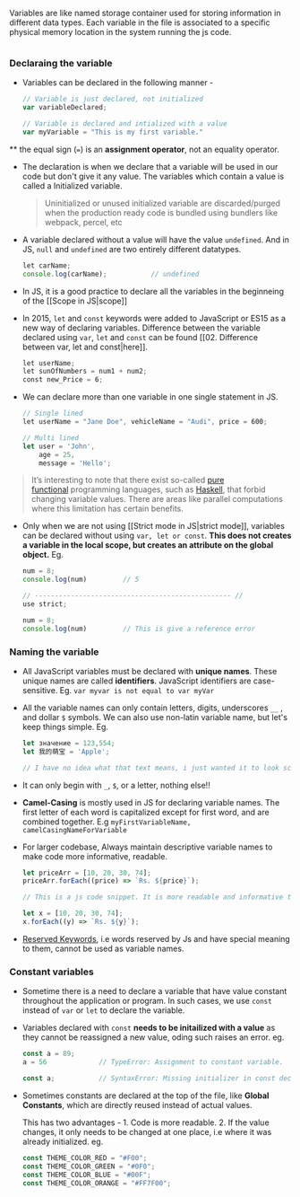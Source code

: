 Variables are like named storage container used for storing information in different data types. Each variable in the file is associated to a specific physical memory location in the system running the js code.

```toc
```

### Declaraing the variable

- Variables can be declared in the following manner - 
	```js
	// Variable is just declared, not initialized
	var variableDeclared;             
	
	// Variable is declared and intialized with a value
	var myVariable = "This is my first variable." 
	```
** the equal sign (`=`) is an **assignment operator**, not an equality operator.

- The declaration is when we declare that a variable will be used in our code but don't give it any value. The variables which contain a value is called a Initialized variable.
	
     > Uninitialized or unused initialized variable are discarded/purged when the production ready code is bundled using bundlers like webpack, percel, etc

- A variable declared without a value will have the value `undefined`. And in JS, `null` and `undefined` are two entirely different datatypes.
	```js
	let carName;
	console.log(carName);           // undefined
	```

- In JS, it is a good practice to declare all the variables in the beginneing of the [[Scope in JS|scope]]

- In 2015, `let` and `const` keywords were added to JavaScript or ES15 as a new way of declaring variables. Difference between the variable declared using `var`, `let` and `const` can be found [[02. Difference between var, let and const|here]].

	```js
	let userName;
	let sunOfNumbers = num1 + num2;
	const new_Price = 6;  
	```

- We can declare more than one variable in one single statement in JS.
	```js 
	// Single lined
	let userName = "Jane Doe", vehicleName = "Audi", price = 600;
	
	// Multi lined
	let user = 'John', 
		age = 25, 
		message = 'Hello';
	```

> It’s interesting to note that there exist so-called [pure functional](https://en.wikipedia.org/wiki/Purely_functional_programming) programming languages, such as [Haskell](https://en.wikipedia.org/wiki/Haskell), that forbid changing variable values. There are areas like parallel computations where this limitation has certain benefits.

- Only when we are not using [[Strict mode in JS|strict mode]], variables can be declared without using `var, let or const`. **This does not creates a variable in the local scope, but creates an attribute on the global object.**
	Eg. 
	```js
	num = 8;
	console.log(num)         // 5
	
	// ------------------------------------------------- //
	use strict;
	
	num = 8;
	console.log(num)         // This is give a reference error
	```

### Naming the variable

- All JavaScript variables must be declared with **unique names**. These unique names are called **identifiers**. JavaScript identifiers are case-sensitive. 
	Eg. `var myvar is not equal to var myVar`

- All the variable names can only contain letters, digits, underscores `__` , and dollar `$` symbols. We can also use non-latin variable name, but let's keep things simple. 
	Eg. 
	```js
	let значение = 123,554; 
	let 我的萌宝 = 'Apple';
	
	// I have no idea what that text means, i just wanted it to look scary
	```

- It can only begin with `_`, `$`, or a letter, nothing else!!
- **Camel-Casing** is mostly used in JS for declaring variable names. The first letter of each word is capitalized except for first word, and are combined together. 
	E.g `myFirstVariableName, camelCasingNameForVariable` 

- For larger codebase, Always maintain descriptive variable names to make code more informative, readable. 
	```js
	let priceArr = [10, 20, 30, 74];
	priceArr.forEach((price) => `Rs. ${price}`);
	
	// This is a js code snippet. It is more readable and informative than - 
	
	let x = [10, 20, 30, 74];
	x.forEach((y) => `Rs. ${y}`);
	```

- [Reserved Keywords](https://developer.mozilla.org/en-US/docs/Web/JavaScript/Reference/Lexical_grammar#Keywords), i.e words reserved by Js and have special meaning to them,  cannot be used as variable names.

### Constant variables

- Sometime there is a need to declare a variable that have value constant throughout the application or program. In such cases, we use `const` instead of `var` or `let` to declare the variable.

- Variables declared with `const` **needs to be initailized with a value** as they cannot be reassigned a new value, oding such raises an error.
	eg. 
	```js
	const a = 89;
	a = 56             // TypeError: Assignment to constant variable.
	
	const a;           // SyntaxError: Missing initializer in const declaration
	```

- Sometimes constants are declared at the top of the file, like **Global Constants**, which are directly reused instead of actual values. 
	
	This has two advantages - 
		1. Code is more readable.
		2. If the value changes, it only needs to be changed at one place, i.e where it was already initialized.
	eg.
	```js
	const THEME_COLOR_RED = "#F00"; 
	const THEME_COLOR_GREEN = "#0F0"; 
	const THEME_COLOR_BLUE = "#00F"; 
	const THEME_COLOR_ORANGE = "#FF7F00";
	```

